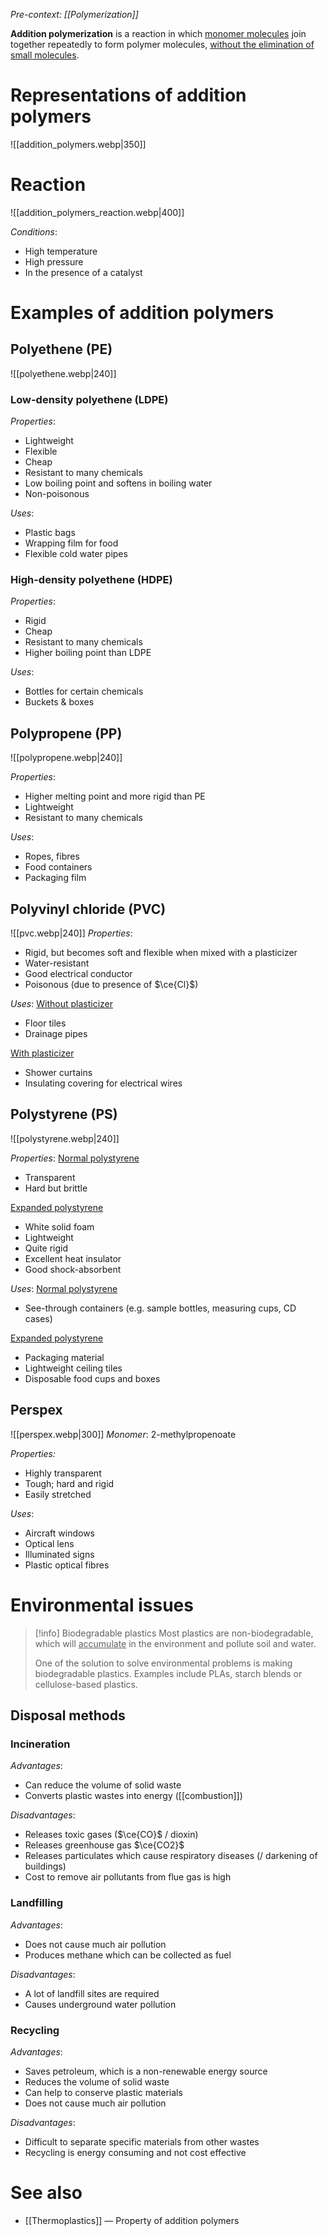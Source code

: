 *Pre-context: [[Polymerization]]*

**Addition polymerization** is a reaction in which <u>monomer molecules</u> join together repeatedly to form polymer molecules, <u>without the elimination of small molecules</u>.

# Representations of addition polymers
![[addition_polymers.webp|350]]

# Reaction
![[addition_polymers_reaction.webp|400]]

*Conditions*:
- High temperature
- High pressure
- In the presence of a catalyst

# Examples of addition polymers

## Polyethene (PE)
![[polyethene.webp|240]]
### Low-density polyethene (LDPE)
*Properties*:
- Lightweight
- Flexible
- Cheap
- Resistant to many chemicals
- Low boiling point and softens in boiling water
- Non-poisonous

*Uses*:
- Plastic bags
- Wrapping film for food
- Flexible cold water pipes

### High-density polyethene (HDPE)
*Properties*:
- Rigid
- Cheap
- Resistant to many chemicals
- Higher boiling point than LDPE

*Uses*:
- Bottles for certain chemicals
- Buckets & boxes

## Polypropene (PP)
![[polypropene.webp|240]]

*Properties*:
- Higher melting point and more rigid than PE
- Lightweight
- Resistant to many chemicals

*Uses*:
- Ropes, fibres
- Food containers
- Packaging film

## Polyvinyl chloride (PVC)
![[pvc.webp|240]]
*Properties*:
- Rigid, but becomes soft and flexible when mixed with a plasticizer
- Water-resistant
- Good electrical conductor
- Poisonous (due to presence of $\ce{Cl}$)

*Uses*:
<u>Without plasticizer</u>
- Floor tiles
- Drainage pipes

<u>With plasticizer</u>
- Shower curtains
- Insulating covering for electrical wires

## Polystyrene (PS)
![[polystyrene.webp|240]]

*Properties*:
<u>Normal polystyrene</u>
- Transparent
- Hard but brittle

<u>Expanded polystyrene</u>
- White solid foam
- Lightweight
- Quite rigid
- Excellent heat insulator
- Good shock-absorbent

*Uses*:
<u>Normal polystyrene</u>
- See-through containers
  (e.g. sample bottles, measuring cups, CD cases)

<u>Expanded polystyrene</u>
- Packaging material
- Lightweight ceiling tiles
- Disposable food cups and boxes

## Perspex
![[perspex.webp|300]]
*Monomer*: 2-methylpropenoate

*Properties:*
- Highly transparent
- Tough; hard and rigid
- Easily stretched

*Uses*:
- Aircraft windows
- Optical lens
- Illuminated signs
- Plastic optical fibres

# Environmental issues
> [!info] Biodegradable plastics
> Most plastics are <span class="hi-green">non-biodegradable</span>, which will <u>accumulate</u> in the environment and pollute soil and water.
> 
> One of the solution to solve environmental problems is making <span class="hi-blue">biodegradable plastics</span>. Examples include PLAs, starch blends or cellulose-based plastics.

## Disposal methods
### Incineration
*Advantages*:
- Can reduce the volume of solid waste
- Converts plastic wastes into energy ([[combustion]])

*Disadvantages*:
- Releases toxic gases ($\ce{CO}$ / dioxin)
- Releases greenhouse gas $\ce{CO2}$
- Releases particulates which cause respiratory diseases (/ darkening of buildings)
- Cost to remove air pollutants from flue gas is high

### Landfilling
*Advantages*:
- Does not cause much air pollution
- Produces methane which can be collected as fuel

*Disadvantages*:
- A lot of landfill sites are required
- Causes underground water pollution

### Recycling
*Advantages*:
- Saves petroleum, which is a non-renewable energy source
- Reduces the volume of solid waste
- Can help to conserve plastic materials
- Does not cause much air pollution

*Disadvantages*:
- Difficult to separate specific materials from other wastes
- Recycling is energy consuming and not cost effective

# See also
- [[Thermoplastics]] — Property of addition polymers
